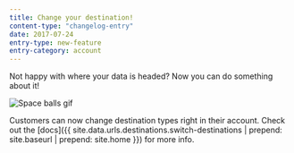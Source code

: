 ```yaml
---
title: Change your destination!
content-type: "changelog-entry"
date: 2017-07-24
entry-type: new-feature
entry-category: account
---
```


Not happy with where your data is headed? Now you can do something about it!

![Space balls gif](https://media.giphy.com/media/TCDHJPxeWgTsY/giphy.gif)

Customers can now change destination types right in their account. Check out the [docs]({{ site.data.urls.destinations.switch-destinations | prepend: site.baseurl | prepend: site.home }}) for more info.